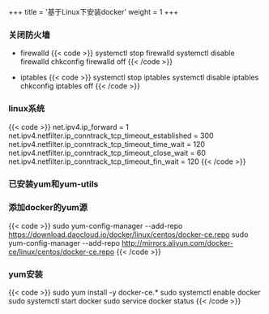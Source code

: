 +++
title = '基于Linux下安装docker'
weight = 1
+++

### 关闭防火墙
- firewalld
{{< code >}}
systemctl stop firewalld
systemctl disable firewalld
chkconfig firewalld off
{{< /code >}}

- iptables
{{< code >}}
systemctl stop iptables
systemctl disable iptables
chkconfig iptables off
{{< /code >}}

### linux系统
{{< code >}}
net.ipv4.ip_forward = 1
net.ipv4.netfilter.ip_conntrack_tcp_timeout_established = 300
net.ipv4.netfilter.ip_conntrack_tcp_timeout_time_wait = 120
net.ipv4.netfilter.ip_conntrack_tcp_timeout_close_wait = 60
net.ipv4.netfilter.ip_conntrack_tcp_timeout_fin_wait = 120
{{< /code >}}

### 已安装yum和yum-utils
### 添加docker的yum源
{{< code >}}
sudo yum-config-manager --add-repo https://download.daocloud.io/docker/linux/centos/docker-ce.repo
sudo yum-config-manager --add-repo http://mirrors.aliyun.com/docker-ce/linux/centos/docker-ce.repo
{{< /code >}}

### yum安装
{{< code >}}
sudo yum install -y  docker-ce.*
sudo systemctl enable docker
sudo systemctl start docker
sudo service docker status
{{< /code >}}